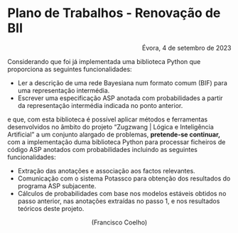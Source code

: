# Plano de Trabalhos - Renovação de BII

<div style="text-align:right">
Évora, 4 de setembro de 2023
</div>


Considerando que foi já implementada uma biblioteca Python que proporciona as seguintes funcionalidades:
- Ler a descrição de uma rede Bayesiana num formato comum (BIF) para uma representação intermédia.
- Escrever uma especificação ASP anotada com probabilidades a partir da representação intermédia indicada no ponto anterior.

e que, com esta biblioteca é possível aplicar métodos e ferramentas desenvolvidos no âmbito do projeto “Zugzwang | Lógica e Inteligência Artificial” a um conjunto alargado de problemas, **pretende-se continuar,** com a implementação duma biblioteca Python para processar ficheiros de código ASP anotados com probabilidades incluindo as seguintes funcionalidades:

- Extração das anotações e associação aos factos relevantes.
- Comunicação com o sistema Potassco para obtenção dos resultados do programa ASP subjacente.
- Cálculos de probabilidades com base nos modelos estáveis obtidos no passo anterior, nas anotações extraídas no passo 1, e nos resultados teóricos deste projeto.

<div style="text-align:center">
(Francisco Coelho)
</div>
